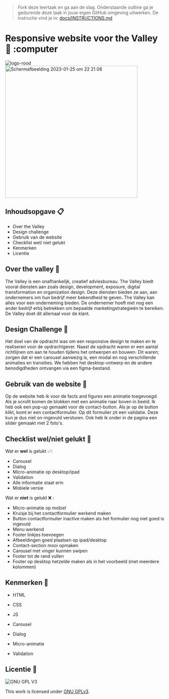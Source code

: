 > _Fork_ deze leertaak en ga aan de slag. Onderstaande outline ga je gedurende deze taak in jouw eigen GitHub omgeving uitwerken. De instructie vind je in: [docs/INSTRUCTIONS.md](docs/INSTRUCTIONS.md)

# Responsive website voor the Valley :iphone: :computer
![logo-rood](https://user-images.githubusercontent.com/112861144/214786579-0bf5e144-a817-4ebc-a48d-f641fdacda42.svg)
<img width="419" alt="Schermafbeelding 2023-01-25 om 22 21 08" src="https://user-images.githubusercontent.com/112861144/214693724-03874b04-8341-4d02-86f7-720d58945158.png">

## Inhoudsopgave :clipboard:
- Over the Valley
- Design challenge
- Gebruik van de website
- Checklist wel/ niet gelukt
- Kenmerken
- Licentie


## Over the valley :speech_balloon:
The Valley is een onafhankelijk, creatief adviesbureau. The Valley biedt vooral diensten aan zoals design, development, exposure, digital transformation en organization design. Deze diensten bieden ze aan, aan ondernemers om hun bedrijf meer bekendheid te geven. The Valley kan alles voor een onderneming bieden. De ondernemer hoeft niet nog een ander bedrijf erbij betrekken om bepaalde marketingstrategieën te bereiken. De Valley doet dit allemaal voor de klant.

## Design Challenge :art:
Het doel van de opdracht was om een responsive design te maken en te realiseren voor de opdrachtgever. Naast de opdracht waren er een aantal richtlijnen om aan te houden tijdens het ontwerpen en bouwen. Dit waren; zorgen dat er een carousel aanwezig is, een modal en nog verschillende animaties en transities. We hebben het desktop-ontwerp en de andere benodigdheden ontvangen via een figma-bestand. 

## Gebruik van de website :bookmark:
Op de website heb ik voor de facts and figures een animatie toegevoegd. Als je scrollt komen de blokken met een animatie naar boven in beeld. Ik heb ook een pop-up gemaakt voor de contact-button. Als je op de button klikt, komt er een contactformulier. Op dit formulier zit een validatie. Deze kun je dus niet on-ingevuld versturen. Ook heb ik onder in de pagina een slider gemaakt met 2 foto's.

## Checklist wel/niet gelukt :bookmark_tabs:
Wat er <b>wel</b> is gelukt :white_check_mark::
- Carousel
- Dialog
- Micro-animatie op desktop/ipad
- Validation
- Alle informatie staat erin
- Mobiele versie 

Wat er <b>niet</b> is gelukt :x: :
- Micro-animatie op mobiel
- Kruisje bij het contactformulier werkend maken
- Button contactformulier inactive maken als het formulier nog niet goed is ingevuld
- Menu werkend
- Footer linkjes toevoegen
- Afbeeldingen goed plaatsen op ipad/desktop
- Contact-section mooi opmaken
- Carousel met vinger kunnen swipen
- Footer tot de rand vullen
- Footer op desktop hetzelde maken als in het voorbeeld (met meerdere kolommen)

## Kenmerken :bust_in_silhouette:
- HTML
- CSS
- JS

- Carousel
- Dialog
- Micro-animatie
- Validation

## Licentie :100:

![GNU GPL V3](https://www.gnu.org/graphics/gplv3-127x51.png)

This work is licensed under [GNU GPLv3](./LICENSE).
